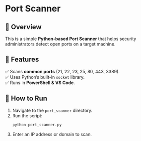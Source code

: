 # Port Scanner

## 🔹 Overview
This is a simple **Python-based Port Scanner** that helps security administrators detect open ports on a target machine.

## 🔹 Features
✅ Scans **common ports** (21, 22, 23, 25, 80, 443, 3389).  
✅ Uses Python’s built-in `socket` library.  
✅ Runs in **PowerShell & VS Code**.  

## 🔹 How to Run
1. Navigate to the `port_scanner` directory.
2. Run the script:
   ```sh
   python port_scanner.py
2. Enter an IP address or domain to scan.